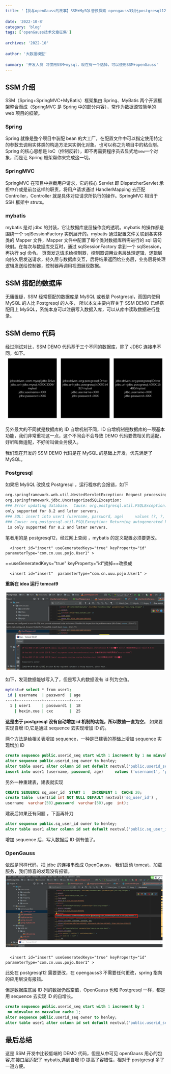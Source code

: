 ```yaml
---
title: '【我与openGauss的故事】SSM+MySQL替换探索 opengauss3对比postgresql12'

date: '2022-10-8'
category: 'blog'
tags: ['openGauss技术文章征集']

archives: '2022-10'

author: '大数据模型'

summary: '开发人员 习惯用SSM+mysql，现在有一个选择，可以使用SSM+openGauss'
---
```


## SSM 介绍

SSM（Spring+SpringMVC+MyBatis）框架集由 Spring、MyBatis 两个开源框架整合而成（SpringMVC 是 Spring 中的部分内容），常作为数据源较简单的 web 项目的框架。

### Spring

Spring 就像是整个项目中装配 bean 的大工厂，在配置文件中可以指定使用特定的参数去调用实体类的构造方法来实例化对象。也可以称之为项目中的粘合剂。
Spring 的核心思想是 IoC（控制反转），即不再需要程序员去显式地`new`一个对象，而是让 Spring 框架帮你来完成这一切。

### SpringMVC

SpringMVC 在项目中拦截用户请求，它的核心 Servlet 即 DispatcherServlet 承担中介或是前台这样的职责，将用户请求通过 HandlerMapping 去匹配 Controller，Controller 就是具体对应请求所执行的操作。SpringMVC 相当于 SSH 框架中 struts。

### mybatis

mybatis 是对 jdbc 的封装，它让数据库底层操作变的透明。mybatis 的操作都是围绕一个 sqlSessionFactory 实例展开的。mybatis 通过配置文件关联到各实体类的 Mapper 文件，Mapper 文件中配置了每个类对数据库所需进行的 sql 语句映射。在每次与数据库交互时，通过 sqlSessionFactory 拿到一个 sqlSession，再执行 sql 命令。
页面发送请求给控制器，控制器调用业务层处理逻辑，逻辑层向持久层发送请求，持久层与数据库交互，后将结果返回给业务层，业务层将处理逻辑发送给控制器，控制器再调用视图展现数据。

## SSM 搭配的数据库

无庸置疑，SSM 经常搭配的数据库是 MySQL 或者是 Postgresql，而国内使用 MySQL 的人比 Postgresql 的人多， 所以本文主要内容关于 SSM DEMO 已经搭配用上 MySQL，系统本身可以注册写入数据入库，可以从库中读取数据进行登录。

## SSM demo 代码

经过测试对比，SSM DEMO 代码基于三个不同的数据库，除了 JDBC 连接串不同，如下。
![image.png](images/20220930-7b410e59-bc08-4396-a799-9b3b06defc4b.png)

另外最大的不同就是数据库的 ID 自增机制不同，ID 自增机制是数据库的一项基本功能，我们非常重视这一点，这个不同会不会导致 DEMO 代码要做相关的适配，好听叫做适配，不好听叫做业务侵入。

我们现在开发的 SSM DEMO 代码是在 MySQL 的基础上开发，优先满足了 MySQL。

### Postgresql

如果把 MySQL 改换成 Postgresql ，运行程序的会报错，如下

```bash
org.springframework.web.util.NestedServletException: Request processing failed; nested exception is
org.springframework.jdbc.UncategorizedSQLException:
### Error updating database.  Cause: org.postgresql.util.PSQLException: Returning autogenerated keys is
only supported for 8.2 and later servers.
### SQL: insert into user1 (username, password, age)     values (?, ?, ?)
### Cause: org.postgresql.util.PSQLException: Returning autogenerated keys
 is only supported for 8.2 and later servers.

```

笔者用的是 postgresql12，经过网上查阅 ，mybatis 的定义配置必须要更改。

```
  <insert id="insert" useGeneratedKeys="true" keyProperty="id" parameterType="com.cn.uuu.pojo.User1" >

```

==useGeneratedKeys="true" keyProperty="id"摘掉==改换成

```
  <insert id="insert"  parameterType="com.cn.uuu.pojo.User1" >

```

**重新在 idea 运行 tomcat9**

![输入图片说明](images/20220930-8253a3d9-0fb9-4b92-a568-a958855d0dc9.png)

如下，发现数据能够写入了，但是写入的数据没有 id 列为空值。

```bash
mytest=# select * from user1;
 id | username  | password  | age
----+-----------+-----------+-----
  1 | user1     | password1 |  18
    | hexin.xue | cxc       |  25

```

**这是由于 postgresql 没有自动增加 id 机制的功能，所以数值一直为空**。 如果要实现自增 ID,它是通过 sequence 去实现增加 ID 的。

两个方法是给相关表增加 sequence，一种是已建表的基础上增加 sequence 实现增加 ID

```sql
create sequence public.userid_seq start with 1 increment by 1 no minvalue no maxvalue cache 1;
alter sequence public.userid_seq owner to henley;
alter table user1 alter column id set default nextval('public.userid_seq');
insert into user1 (username, password, age)     values ('username1', 'password1', 100);

```

另外一种重建表，建表就实现

```sql
CREATE SEQUENCE sq_user_id  START 1   INCREMENT 1  CACHE 20;
create table  user1(id int NOT NULL DEFAULT nextval('sq_user_id') ,
username  varchar(50),password  varchar(50),age  int);
```

建表后如果还有问题 ，下面再补刀

```sql
alter sequence public.sq_user_id owner to henley;
alter table user1 alter column id set default nextval('public.sq_user_id');

```

增加 sequence 后，写入数据后 ID 例有值了。

### OpenGauss

依然是同样代码，把 jdbc 的连接串改成 OpenGauss， 我们启动 tomcat，加载服务，我们惊喜的发现没有报错。
![image.png](images/20220930-84c4baf5-d181-426e-a889-57b889a2ece8.png)

```
  <insert id="insert" useGeneratedKeys="true" keyProperty="id" parameterType="com.cn.uuu.pojo.User1" >
```

此处在 postgresql12 需要更改，在 opengauss3 不需要任何更改，spring 指向的应用层没有报错。

但是数据库底层 ID 列的数据仍然空值，OpenGauss 也和 Postgresql 一样，都是用 sequence 去实现 ID 的自增长。

```sql
create sequence public.userid_seq start with 1 increment by 1
 no minvalue no maxvalue cache 1;
alter sequence public.userid_seq owner to henley;
alter table user1 alter column id set default nextval('public.userid_seq');

```

## 最后总结

这是 SSM 开发中比较低端的 DEMO 代码，但是从中可见 openGauss 用心的包容,在接口层适配了 mybatis,遇到自增 ID 提高了容错性，相对于 postgresql 多了一道方便。
